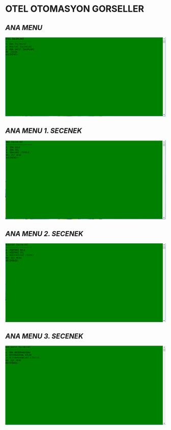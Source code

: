 # OTEL OTOMASYON GORSELLER
## *ANA MENU*
![ana menu](https://github.com/MelihGuler/otelOtomasyon-withCpp/blob/master/gorseller/ana%20menu.PNG)
## *ANA MENU 1. SECENEK*
![ana menu](https://github.com/MelihGuler/otelOtomasyon-withCpp/blob/master/gorseller/1in1.PNG)
## *ANA MENU 2. SECENEK*
![ana menu](https://github.com/MelihGuler/otelOtomasyon-withCpp/blob/master/gorseller/1in2.PNG)
## *ANA MENU 3. SECENEK*
![ana menu](https://github.com/MelihGuler/otelOtomasyon-withCpp/blob/master/gorseller/1in3.PNG)

